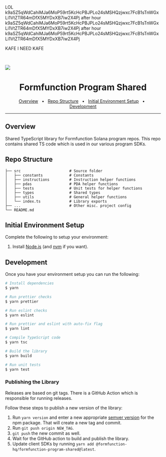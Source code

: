 LOL
k9aSZ5qWdCahiMJa6MoP59rt5KcHcPBJPLo24sMSHQzjwxc7FcB1sTnWGxLi1VtZTR64mDfX5MYDxXB7iw2X4Pj
after hour
k9aSZ5qWdCahiMJa6MoP59rt5KcHcPBJPLo24sMSHQzjwxc7FcB1sTnWGxLi1VtZTR64mDfX5MYDxXB7iw2X4Pj
after hour
k9aSZ5qWdCahiMJa6MoP59rt5KcHcPBJPLo24sMSHQzjwxc7FcB1sTnWGxLi1VtZTR64mDfX5MYDxXB7iw2X4Pj


KAFE I NEED KAFE


<br/>

![](banner.jpeg)

<div align="center">
  <h1>Formfunction Program Shared</h1>
  <a href="#overview">Overview</a>
  <span>&nbsp;&nbsp;•&nbsp;&nbsp;</span>
  <a href="#repo-structure">Repo Structure</a>
  <span>&nbsp;&nbsp;•&nbsp;&nbsp;</span>
  <a href="#initial-environment-setup">Initial Environment Setup</a>
  <span>&nbsp;&nbsp;•&nbsp;&nbsp;</span>
  <a href="#development">Development</a>
  <br />
  <hr />
</div>

## Overview

Shared TypeScript library for Formfunction Solana program repos. This repo contains shared TS code which is used in our various program SDKs.

## Repo Structure

```.
├── src                      # Source folder
│   ├── constants            # Constants
│   ├── instructions         # Instruction helper functions
│   ├── pdas                 # PDA helper functions
│   ├── tests                # Unit tests for helper functions
│   ├── types                # Shared types
│   ├── utils                # General helper functions
│   └── index.ts             # Library exports
├── ...                      # Other misc. project config
└── README.md
```

## Initial Environment Setup

Complete the following to setup your environment:

1. Install [Node.js](https://nodejs.org/en) (and [nvm](https://github.com/nvm-sh/nvm) if you want).

## Development

Once you have your environment setup you can run the following:

```sh
# Install dependencies
$ yarn

# Run prettier checks
$ yarn prettier

# Run eslint checks
$ yarn eslint

# Run prettier and eslint with auto-fix flag
$ yarn lint

# Compile TypeScript code
$ yarn tsc

# Build the library
$ yarn build

# Run unit tests
$ yarn test
```

### Publishing the Library

Releases are based on git tags. There is a GitHub Action which is responsible for running releases.

Follow these steps to publish a new version of the library:

1. Run `yarn version` and enter a new appropriate [semver version](https://docs.npmjs.com/about-semantic-versioning) for the npm package. That will create a new tag and commit.
2. Run `git push origin NEW_TAG`.
3. `git push` the new commit as well.
4. Wait for the GitHub action to build and publish the library.
5. Update client SDKs by running `yarn add @formfunction-hq/formfunction-program-shared@latest`.
